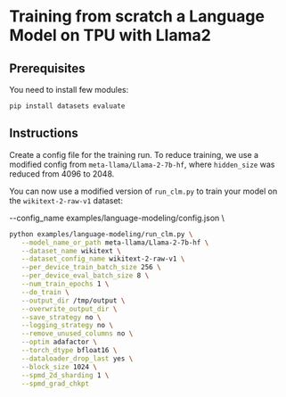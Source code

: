<!---
Copyright 2024 The HuggingFace Team. All rights reserved.

Licensed under the Apache License, Version 2.0 (the "License");
you may not use this file except in compliance with the License.
You may obtain a copy of the License at

    http://www.apache.org/licenses/LICENSE-2.0

Unless required by applicable law or agreed to in writing, software
distributed under the License is distributed on an "AS IS" BASIS,
WITHOUT WARRANTIES OR CONDITIONS OF ANY KIND, either express or implied.
See the License for the specific language governing permissions and
limitations under the License.
-->

# Training from scratch a Language Model on TPU with Llama2

## Prerequisites

You need to install few modules:

```shell
pip install datasets evaluate
```

## Instructions

Create a config file for the training run. To reduce training, we use a modified config from `meta-llama/Llama-2-7b-hf`, where `hidden_size` was reduced from 4096 to 2048.

You can now use a modified version of `run_clm.py` to train your model on the `wikitext-2-raw-v1` dataset:



   --config_name examples/language-modeling/config.json \

```bash
python examples/language-modeling/run_clm.py \
   --model_name_or_path meta-llama/Llama-2-7b-hf \
   --dataset_name wikitext \
   --dataset_config_name wikitext-2-raw-v1 \
   --per_device_train_batch_size 256 \
   --per_device_eval_batch_size 8 \
   --num_train_epochs 1 \
   --do_train \
   --output_dir /tmp/output \
   --overwrite_output_dir \
   --save_strategy no \
   --logging_strategy no \
   --remove_unused_columns no \
   --optim adafactor \
   --torch_dtype bfloat16 \
   --dataloader_drop_last yes \
   --block_size 1024 \
   --spmd_2d_sharding 1 \
   --spmd_grad_chkpt
```

